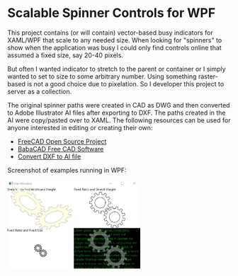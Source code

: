 ﻿# Scalable Spinner Controls for WPF

This project contains (or will contain) vector-based busy indicators for 
XAML/WPF that scale to any needed size.  When looking for
"spinners" to show when the application was busy I could only 
find controls online that assumed a fixed size, say 20-40 pixels.

But often I wanted indicator to stretch to the parent or container or
I simply wanted to set to size to some arbitrary number.  Using something
raster-based is not a good choice due to pixelation.  So I developer this
project to server as a collection.

The original spinner paths were created in CAD as DWG and then converted to Adobe
Illustrator AI files after exporting to DXF.  The paths created in the AI were 
copy/pasted over to XAML.  The following resources can be used for anyone
interested in editing or creating their own:

* <a href="http://freecadweb.org/" target="_blank">FreeCAD Open Source Project</a>
* <a href="http://babacad.com/" target="_blank">BabaCAD Free CAD Software</a>
* <a href="https://convertio.co/dxf-ai/" target="_blank">Convert DXF to AI file</a>



Screenshot of examples running in WPF:

<img src="screeny.gif" alt="Smiley face" height="200" > 